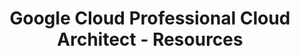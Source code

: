 ---
layout: resources
title: Google Cloud Professional Cloud Architect - Resources
resources:
  - title: Download PDF - Slides
    description: Download the slides and have them ready.
    url: 'https://in28minutes.com/downloads/12-google-certified-professional-cloud-architect/CoursePresentation-GoogleCloudProfessionalCloudArchitect.pdf'
  - title: Download Code Examples
    description: Download and have this ready. We will use the code examples during the course.
    url: 'https://in28minutes.com/downloads/12-google-certified-professional-cloud-architect/downloads.zip'
  - title: Optional - Subscribe
    description: Read our Monthly Cloud and DevOps Newsletter. Published on LinkedIn. Every Month.
    icon: lni-linkedin
    url: 'https://www.linkedin.com/newsletters/6978624731038023681/'
---